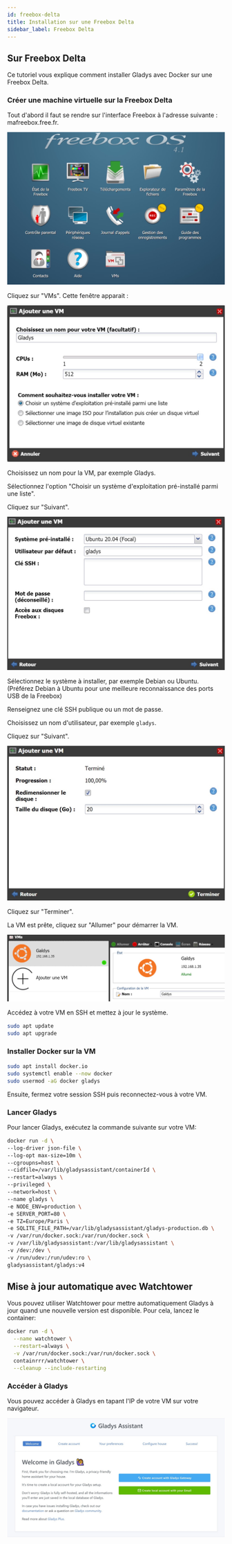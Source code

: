 ```yaml
---
id: freebox-delta
title: Installation sur une Freebox Delta
sidebar_label: Freebox Delta
---
```


## Sur Freebox Delta

Ce tutoriel vous explique comment installer Gladys avec Docker sur une Freebox Delta.

### Créer une machine virtuelle sur la Freebox Delta

Tout d'abord il faut se rendre sur l'interface Freebox à l'adresse suivante : mafreebox.free.fr.

![FreeboxOs](../../../../../static/img/docs/fr/installation/freebox-delta/freeboxos.jpg)

Cliquez sur "VMs". Cette fenêtre apparait :

![Ajouter une VM](../../../../../static/img/docs/fr/installation/freebox-delta/add-vm.jpg)

Choisissez un nom pour la VM, par exemple Gladys.

Sélectionnez l'option "Choisir un système d'exploitation pré-installé parmi une liste".

Cliquez sur "Suivant".

![Ajouter une VM](../../../../../static/img/docs/fr/installation/freebox-delta/add-vm-2.jpg)

Sélectionnez le système à installer, par exemple Debian ou Ubuntu.
(Préférez Debian à Ubuntu pour une meilleure reconnaissance des ports USB de la Freebox)

Renseignez une clé SSH publique ou un mot de passe.

Choisissez un nom d'utilisateur, par exemple `gladys`.

Cliquez sur "Suivant".

![Ajouter une VM](../../../../../static/img/docs/fr/installation/freebox-delta/add-vm-3.jpg)

Cliquez sur "Terminer".

La VM est prête, cliquez sur "Allumer" pour démarrer la VM.

![Ajouter une VM](../../../../../static/img/docs/fr/installation/freebox-delta/start-vm.jpg)

Accédez à votre VM en SSH et mettez à jour le système.

```bash
sudo apt update
sudo apt upgrade
```

### Installer Docker sur la VM

```bash
sudo apt install docker.io
sudo systemctl enable --now docker
sudo usermod -aG docker gladys
```

Ensuite, fermez votre session SSH puis reconnectez-vous à votre VM.

### Lancer Gladys

Pour lancer Gladys, exécutez la commande suivante sur votre VM:

```bash
docker run -d \
--log-driver json-file \
--log-opt max-size=10m \
--cgroupns=host \
--cidfile=/var/lib/gladysassistant/containerId \
--restart=always \
--privileged \
--network=host \
--name gladys \
-e NODE_ENV=production \
-e SERVER_PORT=80 \
-e TZ=Europe/Paris \
-e SQLITE_FILE_PATH=/var/lib/gladysassistant/gladys-production.db \
-v /var/run/docker.sock:/var/run/docker.sock \
-v /var/lib/gladysassistant:/var/lib/gladysassistant \
-v /dev:/dev \
-v /run/udev:/run/udev:ro \
gladysassistant/gladys:v4
```

## Mise à jour automatique avec Watchtower

Vous pouvez utiliser Watchtower pour mettre automatiquement Gladys à jour quand une nouvelle version est disponible. Pour cela, lancez le container:

```bash
docker run -d \
  --name watchtower \
  --restart=always \
  -v /var/run/docker.sock:/var/run/docker.sock \
  containrrr/watchtower \
  --cleanup --include-restarting
```

### Accéder à Gladys

Vous pouvez accéder à Gladys en tapant l'IP de votre VM sur votre navigateur.

![Accéder a la VM](../../../../../static/img/docs/fr/installation/freebox-delta/freebox-vm-success.jpg)
